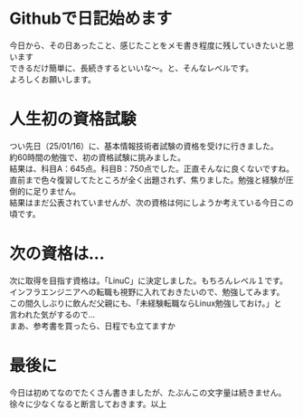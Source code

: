 # Githubで日記始めます
今日から、その日あったこと、感じたことをメモ書き程度に残していきたいと思います  
できるだけ簡単に、長続きするといいな～。と、そんなレベルです。  
よろしくお願いします。

# 人生初の資格試験
つい先日（25/01/16）に、基本情報技術者試験の資格を受けに行きました。  
約60時間の勉強で、初の資格試験に挑みました。  
結果は、科目A：645点。科目B：750点でした。正直そんなに良くないですね。  
直前まで色々復習してたところが全く出題されず、焦りました。勉強と経験が圧倒的に足りません。  
結果はまだ公表されていませんが、次の資格は何にしようか考えている今日この頃です。  

# 次の資格は...
次に取得を目指す資格は。「LinuC」に決定しました。もちろんレベル１です。  
インフラエンジニアへの転職も視野に入れておきたいので、勉強してみます。  
この間久しぶりに飲んだ父親にも、「未経験転職ならLinux勉強しておけ。」と  
言われた気がするので...  
まあ、参考書を買ったら、日程でも立てますか

# 最後に
今日は初めてなのでたくさん書きましたが、たぶんこの文字量は続きません。  
徐々に少なくなると断言しておきます。以上
